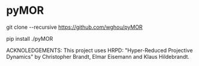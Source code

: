 # pyMOR

git clone --recursive https://github.com/wghou/pyMOR

pip install ./pyMOR


ACKNOLEDGEMENTS:
This project uses HRPD:
"Hyper-Reduced Projective Dynamics" by Christopher Brandt, Elmar Eisemann and 
Klaus Hildebrandt.